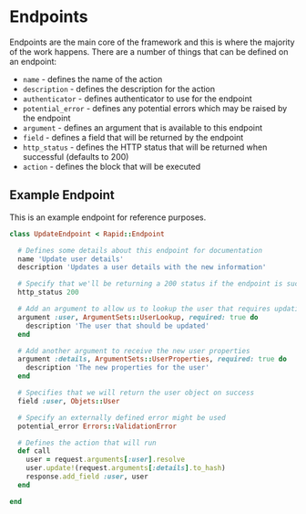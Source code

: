 # Endpoints

Endpoints are the main core of the framework and this is where the majority of the work happens. There are a number of things that can be defined on an endpoint:

- `name` - defines the name of the action
- `description` - defines the description for the action
- `authenticator` - defines authenticator to use for the endpoint
- `potential_error` - defines any potential errors which may be raised by the endpoint
- `argument` - defines an argument that is available to this endpoint
- `field` - defines a field that will be returned by the endpoint
- `http_status` - defines the HTTP status that will be returned when successful (defaults to 200)
- `action` - defines the block that will be executed

## Example Endpoint

This is an example endpoint for reference purposes.

```ruby
class UpdateEndpoint < Rapid::Endpoint

  # Defines some details about this endpoint for documentation
  name 'Update user details'
  description 'Updates a user details with the new information'

  # Specify that we'll be returning a 200 status if the endpoint is successful
  http_status 200

  # Add an argument to allow us to lookup the user that requires updating
  argument :user, ArgumentSets::UserLookup, required: true do
    description 'The user that should be updated'
  end

  # Add another argument to receive the new user properties
  argument :details, ArgumentSets::UserProperties, required: true do
    description 'The new properties for the user'
  end

  # Specifies that we will return the user object on success
  field :user, Objets::User

  # Specify an externally defined error might be used
  potential_error Errors::ValidationError

  # Defines the action that will run
  def call
    user = request.arguments[:user].resolve
    user.update!(request.arguments[:details].to_hash)
    response.add_field :user, user
  end

end
```
